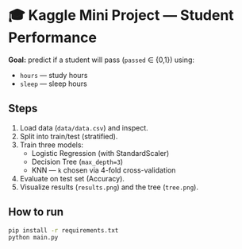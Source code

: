 # 🎓 Kaggle Mini Project — Student Performance

**Goal:** predict if a student will pass (`passed` ∈ {0,1}) using:
- `hours` — study hours
- `sleep` — sleep hours

## Steps
1. Load data (`data/data.csv`) and inspect.
2. Split into train/test (stratified).
3. Train three models:
   - Logistic Regression (with StandardScaler)
   - Decision Tree (`max_depth=3`)
   - KNN — `k` chosen via 4-fold cross-validation
4. Evaluate on test set (Accuracy).
5. Visualize results (`results.png`) and the tree (`tree.png`).

## How to run
```bash
pip install -r requirements.txt
python main.py